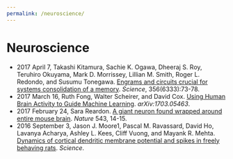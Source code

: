 ```yaml
---
permalink: /neuroscience/
---
```

# Neuroscience

* 2017 April 7, Takashi Kitamura, Sachie K. Ogawa, Dheeraj S. Roy, Teruhiro Okuyama, Mark D. Morrissey, Lillian M. Smith, Roger L. Redondo, and Susumu Tonegawa. [Engrams and circuits crucial for systems consolidation of a memory](http://science.sciencemag.org/content/356/6333/73). *Science*, 356(6333):73-78.
* 2017 March 16, Ruth Fong, Walter Scheirer, and David Cox. [Using Human Brain Activity to Guide Machine Learning](https://arxiv.org/abs/1703.05463). *arXiv:1703.05463*.
* 2017 February 24, Sara Reardon. [A giant neuron found wrapped around entire mouse brain](http://www.nature.com/news/a-giant-neuron-found-wrapped-around-entire-mouse-brain-1.21539). *Nature* 543, 14-15.
* 2016 September 3, Jason J. Moore1, Pascal M. Ravassard, David Ho, Lavanya Acharya, Ashley L. Kees, Cliff Vuong, and Mayank R. Mehta. [Dynamics of cortical dendritic membrane potential and spikes in freely behaving rats](http://science.sciencemag.org/content/early/2017/03/08/science.aaj1497). *Science*.
